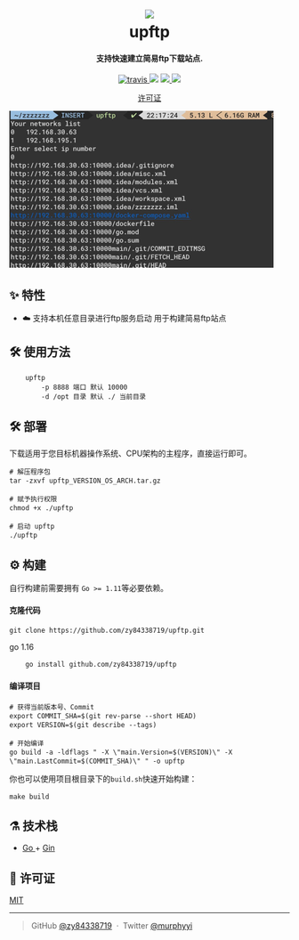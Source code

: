<h1 align="center">
  <br>
  <a href="https://cloudreve.org/" alt="logo" ><img src="https://raw.githubusercontent.com/cloudreve/frontend/master/public/static/img/logo192.png" width="150"/></a>
  <br>
  upftp
  <br>
</h1>

<h4 align="center">支持快速建立简易ftp下载站点.</h4>

<p align="center">
  <a href="https://github.com/zy84338719/upftp">
    <img src="https://github.com/zy84338719/upftp/actions/workflows/build.yml/badge.svg?branch=main"
         alt="travis">
  </a>
  <a href="https://codecov.io/gh/zy84338719/upftp"><img src="https://img.shields.io/codecov/c/github/zy84338719/upftp?style=flat-square"></a>
  <a href="https://goreportcard.com/report/github.com/zy84338719/upftp">
      <img src="https://goreportcard.com/badge/github.com/zy84338719/upftp?style=flat-square">
  </a>
  <a href="https://github.com/zy84338719/upftp/releases">
    <img src="https://img.shields.io/github/v/release/zy84338719/upftp?include_prereleases&style=flat-square">
  </a>
</p>

<p align="center">
  <a href="#scroll-许可证">许可证</a>
</p>

![Screenshot](https://raw.githubusercontent.com/zy84338719/upftp/master/img.png)

## :sparkles: 特性

* :cloud: 支持本机任意目录进行ftp服务启动 用于构建简易ftp站点

## :hammer_and_wrench: 使用方法
```bash
    upftp 
        -p 8888 端口 默认 10000 
        -d /opt 目录 默认 ./ 当前目录
```

## :hammer_and_wrench: 部署

下载适用于您目标机器操作系统、CPU架构的主程序，直接运行即可。

```shell
# 解压程序包
tar -zxvf upftp_VERSION_OS_ARCH.tar.gz

# 赋予执行权限
chmod +x ./upftp

# 启动 upftp
./upftp
```


## :gear: 构建

自行构建前需要拥有 `Go >= 1.11`等必要依赖。

#### 克隆代码

```shell
git clone https://github.com/zy84338719/upftp.git
```

go 1.16
```bash
    go install github.com/zy84338719/upftp
```

#### 编译项目

```shell
# 获得当前版本号、Commit
export COMMIT_SHA=$(git rev-parse --short HEAD)
export VERSION=$(git describe --tags)

# 开始编译
go build -a -ldflags " -X \"main.Version=$(VERSION)\" -X \"main.LastCommit=$(COMMIT_SHA)\" " -o upftp
```

你也可以使用项目根目录下的`build.sh`快速开始构建：

```shell
make build
```

## :alembic: 技术栈

* [Go ](https://golang.org/) + [Gin](https://github.com/gin-gonic/gin)

## :scroll: 许可证

[MIT](https://github.com/zy84338719/upftp/blob/main/LICENSE.txt)

---
> GitHub [@zy84338719](https://github.com/zy84338719) &nbsp;&middot;&nbsp;
> Twitter [@murphyyi](https://twitter.com/murphyyi)
